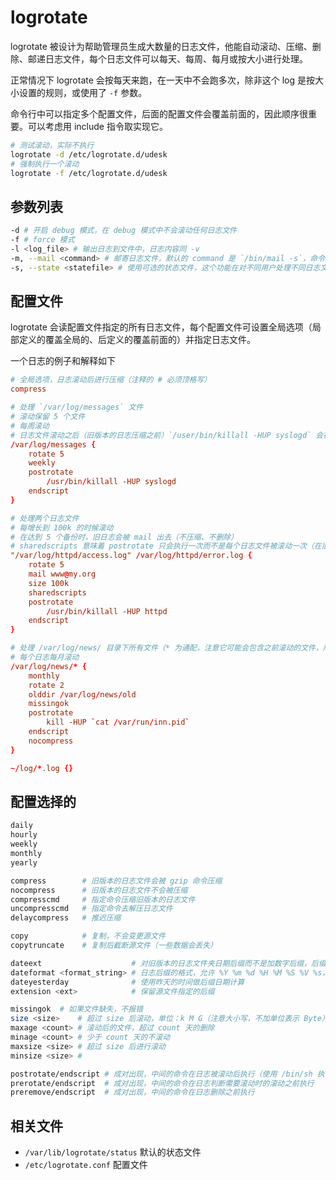 # logrotate

logrotate 被设计为帮助管理员生成大数量的日志文件，他能自动滚动、压缩、删除、邮递日志文件，每个日志文件可以每天、每周、每月或按大小进行处理。

正常情况下 logrotate 会按每天来跑，在一天中不会跑多次，除非这个 log 是按大小设置的规则，或使用了 `-f` 参数。

命令行中可以指定多个配置文件，后面的配置文件会覆盖前面的，因此顺序很重要。可以考虑用 include 指令取实现它。


```sh
# 测试滚动，实际不执行
logrotate -d /etc/logrotate.d/udesk
# 强制执行一个滚动
logrotate -f /etc/logrotate.d/udesk
```

## 参数列表

```sh
-d # 开启 debug 模式，在 debug 模式中不会滚动任何日志文件
-f # force 模式
-l <log_file> # 输出日志到文件中，日志内容同 -v
-m, --mail <command> # 邮寄日志文件，默认的 command 是 `/bin/mail -s`，命令需要接受两个参数：邮件标题和接收人
-s, --state <statefile> # 使用可选的状态文件，这个功能在对不同用户处理不同日志文件时很有用。默认的 statefile 是 `/var/lib/logrotate/status`
```

## 配置文件

logrotate 会读配置文件指定的所有日志文件，每个配置文件可设置全局选项（局部定义的覆盖全局的、后定义的覆盖前面的）并指定日志文件。

一个日志的例子和解释如下

```conf
# 全局选项，日志滚动后进行压缩（注释的 # 必须顶格写）
compress

# 处理 `/var/log/messages` 文件
# 滚动保留 5 个文件
# 每周滚动
# 日志文件滚动之后（旧版本的日志压缩之前）`/user/bin/killall -HUP syslogd` 会被执行
/var/log/messages {
    rotate 5
    weekly
    postrotate
        /usr/bin/killall -HUP syslogd
    endscript
}

# 处理两个日志文件
# 每增长到 100k 的时候滚动
# 在达到 5 个备份时，旧日志会被 mail 出去（不压缩、不删除）
# sharedscripts 意味着 postrotate 只会执行一次而不是每个日志文件被滚动一次（在旧日志被压缩后）
"/var/log/httpd/access.log" /var/log/httpd/error.log {
    rotate 5
    mail www@my.org
    size 100k
    sharedscripts
    postrotate
        /usr/bin/killall -HUP httpd
    endscript
}

# 处理 /var/log/news/ 目录下所有文件（* 为通配，注意它可能会包含之前滚动的文件，所以用 olddir 或更精确的 *.log 通配）
# 每个日志每月滚动
/var/log/news/* {
    monthly
    rotate 2
    olddir /var/log/news/old
    missingok
    postrotate
        kill -HUP `cat /var/run/inn.pid`
    endscript
    nocompress
}

~/log/*.log {}
```

## 配置选择的

```sh
daily
hourly
weekly
monthly
yearly

compress        # 旧版本的日志文件会被 gzip 命令压缩
nocompress      # 旧版本的日志文件不会被压缩
compresscmd     # 指定命令压缩旧版本的日志文件
uncompresscmd   # 指定命令去解压日志文件
delaycompress   # 推迟压缩

copy            # 复制，不会变更源文件
copytruncate    # 复制后截断源文件（一些数据会丢失）

dateext                    # 对旧版本的日志文件夹日期后缀而不是加数字后缀，后缀格式使用 dateformat 和 dateyesterday 选项
dateformat <format_string> # 日志后缀的格式，允许 %Y %m %d %H %M %S %V %s，非 hourly 配置的滚动默认是 -%Y%m%d，hourly 的滚动默认是 -%Y%m%d%H（注意必须保持顺序，logrotate 会按名称排序保留文件）
dateyesterday              # 使用昨天的时间做后缀日期计算
extension <ext>            # 保留源文件指定的后缀

missingok  # 如果文件缺失，不报错
size <size>    # 超过 size 后滚动，单位：k M G（注意大小写，不加单位表示 Byte）
maxage <count> # 滚动后的文件，超过 count 天的删除
minage <count> # 少于 count 天的不滚动
maxsize <size> # 超过 size 后进行滚动
minsize <size> #

postrotate/endscript # 成对出现，中间的命令在日志被滚动后执行（使用 /bin/sh 执行）
prerotate/endscript  # 成对出现，中间的命令在日志判断需要滚动时的滚动之前执行
preremove/endscript  # 成对出现，中间的命令在日志删除之前执行
```

## 相关文件

- `/var/lib/logrotate/status` 默认的状态文件
- `/etc/logrotate.conf` 配置文件
